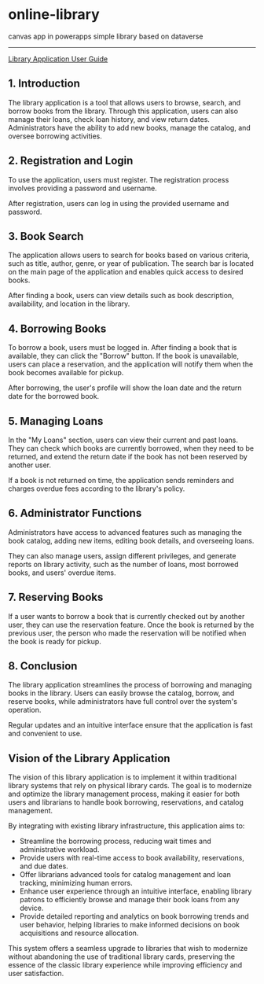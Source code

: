 # online-library
canvas app in powerapps simple library based on dataverse


***


[Library Application User Guide](#library-application-user-guide)

## 1. Introduction
The library application is a tool that allows users to browse, search, and borrow books from the library. Through this application, users can also manage their loans, check loan history, and view return dates. Administrators have the ability to add new books, manage the catalog, and oversee borrowing activities.

## 2. Registration and Login
To use the application, users must register. The registration process involves providing a password and username.

After registration, users can log in using the provided username and password.

## 3. Book Search
The application allows users to search for books based on various criteria, such as title, author, genre, or year of publication. The search bar is located on the main page of the application and enables quick access to desired books.

After finding a book, users can view details such as book description, availability, and location in the library.

## 4. Borrowing Books
To borrow a book, users must be logged in. After finding a book that is available, they can click the "Borrow" button. If the book is unavailable, users can place a reservation, and the application will notify them when the book becomes available for pickup.

After borrowing, the user's profile will show the loan date and the return date for the borrowed book.

## 5. Managing Loans
In the "My Loans" section, users can view their current and past loans. They can check which books are currently borrowed, when they need to be returned, and extend the return date if the book has not been reserved by another user.

If a book is not returned on time, the application sends reminders and charges overdue fees according to the library's policy.

## 6. Administrator Functions
Administrators have access to advanced features such as managing the book catalog, adding new items, editing book details, and overseeing loans.

They can also manage users, assign different privileges, and generate reports on library activity, such as the number of loans, most borrowed books, and users' overdue items.

## 7. Reserving Books
If a user wants to borrow a book that is currently checked out by another user, they can use the reservation feature. Once the book is returned by the previous user, the person who made the reservation will be notified when the book is ready for pickup.

## 8. Conclusion
The library application streamlines the process of borrowing and managing books in the library. Users can easily browse the catalog, borrow, and reserve books, while administrators have full control over the system's operation.

Regular updates and an intuitive interface ensure that the application is fast and convenient to use.


## Vision of the Library Application

The vision of this library application is to implement it within traditional library systems that rely on physical library cards. The goal is to modernize and optimize the library management process, making it easier for both users and librarians to handle book borrowing, reservations, and catalog management. 

By integrating with existing library infrastructure, this application aims to:
- Streamline the borrowing process, reducing wait times and administrative workload.
- Provide users with real-time access to book availability, reservations, and due dates.
- Offer librarians advanced tools for catalog management and loan tracking, minimizing human errors.
- Enhance user experience through an intuitive interface, enabling library patrons to efficiently browse and manage their book loans from any device.
- Provide detailed reporting and analytics on book borrowing trends and user behavior, helping libraries to make informed decisions on book acquisitions and resource allocation.

This system offers a seamless upgrade to libraries that wish to modernize without abandoning the use of traditional library cards, preserving the essence of the classic library experience while improving efficiency and user satisfaction.
